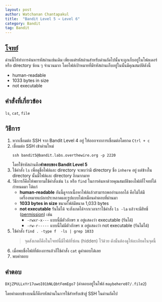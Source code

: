 ```yaml
---
layout: post
author: Watchanan Chantapakul
title:  "Bandit Level 5 → Level 6"
category: Bandit
tag: Bandit
---
```


## [โจทย์](https://overthewire.org/wargames/bandit/bandit6.html)
ด่านนี้ให้ทำการค้นหารหัสผ่านเช่นเดิม เพียงแต่รหัสผ่านสำหรับด่านถัดไปนั้นจะถูกเก็บอยู่ในโฟลเดอร์หรือ directory ซ้อน ๆ จำนวนมาก โดยไฟล์เป้าหมายที่มีรหัสผ่านเก็บอยู่ในนั้นมีคุณสมบัติดังนี้
- human-readable
- 1033 bytes in size
- not executable

## คำสั่งที่เกี่ยวข้อง
`ls`, `cat`, `file`

## วิธีการ
1. หากเชื่อมต่อ SSH จาก Bandit Level 4 อยู่ ให้ออกจากการเชื่อมต่อโดยกด `Ctrl + c`
2. เชื่อมต่อ SSH เข้าด่านใหม่
    ```
    ssh bandit5@bandit.labs.overthewire.org -p 2220
    ```
    โดยใช้รหัสผ่านคือ**คำตอบของ Bandit Level 5**
3. ใช้คำสั่ง `ls` เพื่อดูชื่อไฟล์และ directory จะพบว่ามี directory ชื่อ `inhere` อยู่ แต่ข้างใน directory นั้นมีไฟล์และ directory อีกมากมาย
4. วิธีการก็คือให้พยายามใช้คำสั่งเช่น `ls` หรือ `find` ในการค้นหาด้วยคุณสมบัติของไฟล์ที่โจทย์ได้กำหนดมา ได้แก่
    - **human-readable** อันนี้ดูจากเนื้อหาไฟล์แล้วสามารถพออ่านออกได้ คือไม่ได้มีเครื่องหมายแปลกประหลาดและรูปแบบไม่เหมือนคำตอบที่ผ่านมา
    - **1033 bytes in size** ขนาดไฟล์มีขนาด 1,033 bytes
    - **not executable** รันไม่ได้ จะสังเกตได้จากเวลาเราใช้คำสั่ง `ls -la` แล้วจะมีสิทธิ์ ([permission](https://www.guru99.com/file-permissions.html#2)) เช่น
        - `-rwxr-x---` แบบนี้มีตัวอักษร x อยู่แสดงว่า executable (รันได้)
        - `-rw-r-----` แบบนี้ไม่มีตัวอักษร x อยู่แสดงว่า not executable (รันไม่ได้)
5. ใช้คำสั่ง `find . -type f  -ls | grep 1033`
    > จุดสังเกตก็คือในโจทย์นี้มีไฟล์ที่ซ่อน (hidden) ไว้ด้วย ดังนั้นต้องดูให้ละเอียดในจุดนี้
6. เมื่อพบชื่อไฟล์ที่ต้องการแล้วก็ใช้คำสั่ง `cat` ดูคำตอบได้เลย
7. พบคำตอบ

## คำตอบ
`DXjZPULLxYr17uwoI01bNLQbtFemEgo7` (คำตอบอยู่ในไฟล์ `maybehere07/.file2`)

โดยคำตอบข้างบนนี้ก็คือรหัสผ่านในการใช้สำหรับเข้าสู่ SSH ในด่านถัดไป